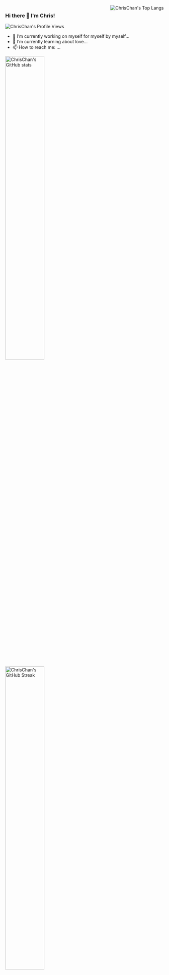 <img align="right" src="https://github-readme-stats.vercel.app/api/top-langs/?username=ChrisChan13&layout=compact&langs_count=10&title_color=fff&text_color=9f9f9f&bg_color=151515" alt="ChrisChan's Top Langs">

### Hi there 👋 I'm Chris!

![ChrisChan's Profile Views](https://komarev.com/ghpvc/?username=ChrisChan13)

- 🔭 I’m currently working on myself for myself by myself...
- 🌱 I’m currently learning about love...
- 📫 How to reach me: ...

<!--
**ChrisChan13/ChrisChan13** is a ✨ _special_ ✨ repository because its `README.md` (this file) appears on your GitHub profile.

Here are some ideas to get you started:

- 🔭 I’m currently working on ...
- 🌱 I’m currently learning ...
- 👯 I’m looking to collaborate on ...
- 🤔 I’m looking for help with ...
- 💬 Ask me about ...
- 📫 How to reach me: ...
- 😄 Pronouns: ...
- ⚡ Fun fact: ...
-->

<a><img width="49.7%" src="https://github-readme-stats.vercel.app/api?username=ChrisChan13&include_all_commits=true&count_private=true&role=OWNER,ORGANIZATION_MEMBER,COLLABORATOR&show_icons=true&title_color=fff&icon_color=79ff97&text_color=9f9f9f&bg_color=151515" alt="ChrisChan's GitHub stats"></a>
<a><img width="49.7%" src="https://github-readme-streak-stats.herokuapp.com?user=ChrisChan13&theme=dark&background=151515&border=FFFFFF&stroke=9F9F9F&ring=444444&fire=DADADA&currStreakNum=9F9F9F&currStreakLabel=FFFFFF" alt="ChrisChan's GitHub Streak"></a>
